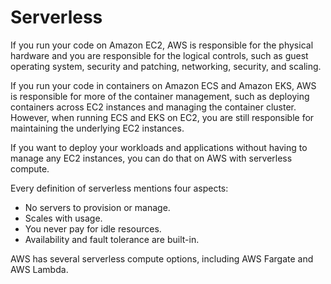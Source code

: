 # Serverless

If you run your code on Amazon EC2, AWS is responsible for the physical hardware and you are responsible for the logical controls, such as guest operating system, security and patching, networking, security, and scaling.

If you run your code in containers on Amazon ECS and Amazon EKS, AWS is responsible for more of the container management, such as deploying containers across EC2 instances and managing the container cluster. However, when running ECS and EKS on EC2, you are still responsible for maintaining the underlying EC2 instances.

If you want to deploy your workloads and applications without having to manage any EC2 instances, you can do that on AWS with serverless compute.

Every definition of serverless mentions four aspects:

- No servers to provision or manage.
- Scales with usage.
- You never pay for idle resources.
- Availability and fault tolerance are built-in.

AWS has several serverless compute options, including AWS Fargate and AWS Lambda.
